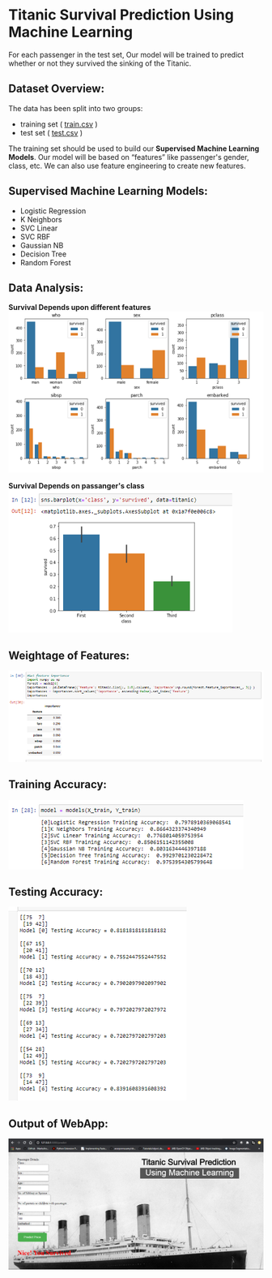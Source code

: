 # Titanic Survival Prediction Using Machine Learning

For each passenger in the test set, Our model will be trained to predict whether or not they survived the sinking of the Titanic.

## Dataset Overview:

The data has been split into two groups:
<ul>
  <li>training set ( <a href="https://github.com/shivam1808/Titanic-Survival-Prediction-Using-Machine-Learning/blob/master/train.csv">train.csv</a> )</li>
  <li>test set ( <a href="https://github.com/shivam1808/Titanic-Survival-Prediction-Using-Machine-Learning/blob/master/test.csv">test.csv</a> )</li>
</ul>

The training set should be used to build our __Supervised Machine Learning Models__. Our model will be based on “features” like passenger's gender, class, etc. We can also use feature engineering to create new features.

## Supervised Machine Learning Models:
<ul>
  <li>Logistic Regression</li>
  <li>K Neighbors</li>
  <li>SVC Linear</li>
  <li>SVC RBF</li>
  <li>Gaussian NB</li>
  <li>Decision Tree</li>
  <li>Random Forest</li>
</ul>

## Data Analysis:

__Survival Depends upon different features__ <br>
<img src='https://raw.githubusercontent.com/shivam1808/Titanic-Survival-Prediction-Using-Machine-Learning/master/Image1.PNG' border='0' alt='Prediction'/>

__Survival Depends on passanger's class__ <br>
<img src='https://raw.githubusercontent.com/shivam1808/Titanic-Survival-Prediction-Using-Machine-Learning/master/Image2.PNG' border='0' alt='Prediction'/>

## Weightage of Features:
<img src='https://raw.githubusercontent.com/shivam1808/Titanic-Survival-Prediction-Using-Machine-Learning/master/Image5.PNG' border='0' alt='Prediction'/>

## Training Accuracy:
<img src='https://raw.githubusercontent.com/shivam1808/Titanic-Survival-Prediction-Using-Machine-Learning/master/Image3.PNG' border='0' alt='Prediction'/>

## Testing Accuracy:
<img src='https://raw.githubusercontent.com/shivam1808/Titanic-Survival-Prediction-Using-Machine-Learning/master/Image4.PNG' border='0' alt='Prediction'/>

## Output of WebApp:
<img src='https://raw.githubusercontent.com/shivam1808/Titanic-Survival-Prediction-Using-Machine-Learning/master/Titanic_ML.jpg' border='0' alt='Prediction'/>


